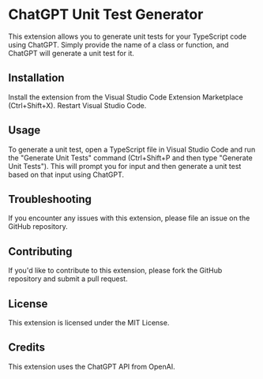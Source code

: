 # ChatGPT Unit Test Generator

This extension allows you to generate unit tests for your TypeScript code using ChatGPT. Simply provide the name of a class or function, and ChatGPT will generate a unit test for it.

## Installation
Install the extension from the Visual Studio Code Extension Marketplace (Ctrl+Shift+X).
Restart Visual Studio Code.

## Usage
To generate a unit test, open a TypeScript file in Visual Studio Code and run the "Generate Unit Tests" command (Ctrl+Shift+P and then type "Generate Unit Tests"). This will prompt you for input and then generate a unit test based on that input using ChatGPT.

## Troubleshooting
If you encounter any issues with this extension, please file an issue on the GitHub repository.

## Contributing
If you'd like to contribute to this extension, please fork the GitHub repository and submit a pull request.

## License
This extension is licensed under the MIT License.

## Credits
This extension uses the ChatGPT API from OpenAI.
